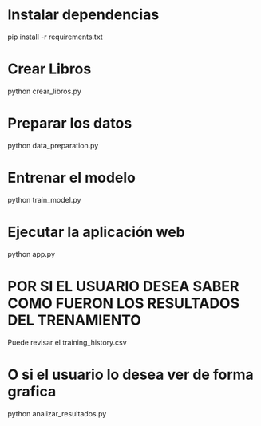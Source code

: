 # Instalar dependencias
pip install -r requirements.txt

# Crear Libros
python crear_libros.py

# Preparar los datos
python data_preparation.py

# Entrenar el modelo
python train_model.py

# Ejecutar la aplicación web
python app.py

# POR SI EL USUARIO DESEA SABER COMO FUERON LOS RESULTADOS DEL TRENAMIENTO
Puede revisar el training_history.csv

# O si el usuario lo desea ver de forma grafica
python analizar_resultados.py